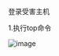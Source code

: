 
登录受害主机

1.执行top命令

![image](https://github.com/user-attachments/assets/afb4a384-d27d-487d-9857-5be18406edb7)
